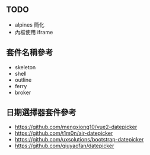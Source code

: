 ## TODO

- alpines 簡化
- 內框使用 iframe

## 套件名稱參考

- skeleton
- shell
- outline
- ferry
- broker  

## 日期選擇器套件參考
- https://github.com/mengxiong10/vue2-datepicker
- https://github.com/t1m0n/air-datepicker
- https://github.com/uxsolutions/bootstrap-datepicker
- https://github.com/qiuyaofan/datepicker
